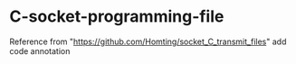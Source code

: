 # C-socket-programming-file
Reference from "https://github.com/Homting/socket_C_transmit_files"
add code annotation
